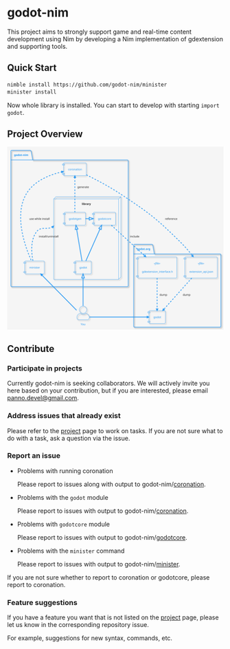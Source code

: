 # godot-nim

This project aims to strongly support game and real-time content development using Nim by developing a Nim implementation of gdextension and supporting tools.

## Quick Start

```bash
nimble install https://github.com/godot-nim/minister
minister install
```

Now whole library is installed. You can start to develop with starting `import godot`.

## Project Overview

![overview image](../out/projectOverview/Project%20Overview.svg)

## Contribute

### Participate in projects

Currently godot-nim is seeking collaborators.
We will actively invite you here based on your contribution, but if you are interested, please email panno.devel@gmail.com.

### Address issues that already exist

Please refer to the [project] page to work on tasks.
If you are not sure what to do with a task, ask a question via the issue.

### Report an issue

* Problems with running coronation

  Please report to issues along with output to godot-nim/[coronation].
  
* Problems with the `godot` module

  Please report to issues with output to godot-nim/[coronation].
  
* Problems with `godotcore` module

  Please report to issues with output to godot-nim/[godotcore].
  
* Problems with the `minister` command

  Please report to issues with output to godot-nim/[minister].

If you are not sure whether to report to coronation or godotcore, please report to coronation.

### Feature suggestions

If you have a feature you want that is not listed on the [project] page, please let us know in the corresponding repository issue.

For example, suggestions for new syntax, commands, etc.

[project]: https://github.com/orgs/godot-nim/projects/1/
[coronation]: https://github.com/godot-nim/coronation
[godotcore]: https://github.com/godot-nim/godotcore
[minister]: https://github.com/godot-nim/minister

<!--

**Here are some ideas to get you started:**

🙋‍♀️ A short introduction - what is your organization all about?
🌈 Contribution guidelines - how can the community get involved?
👩‍💻 Useful resources - where can the community find your docs? Is there anything else the community should know?
🍿 Fun facts - what does your team eat for breakfast?
🧙 Remember, you can do mighty things with the power of [Markdown](https://docs.github.com/github/writing-on-github/getting-started-with-writing-and-formatting-on-github/basic-writing-and-formatting-syntax)
-->
